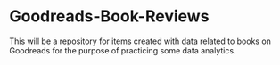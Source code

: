 # Goodreads-Book-Reviews
This will be a repository for items created with data related to books on Goodreads for the purpose of practicing some data analytics.
